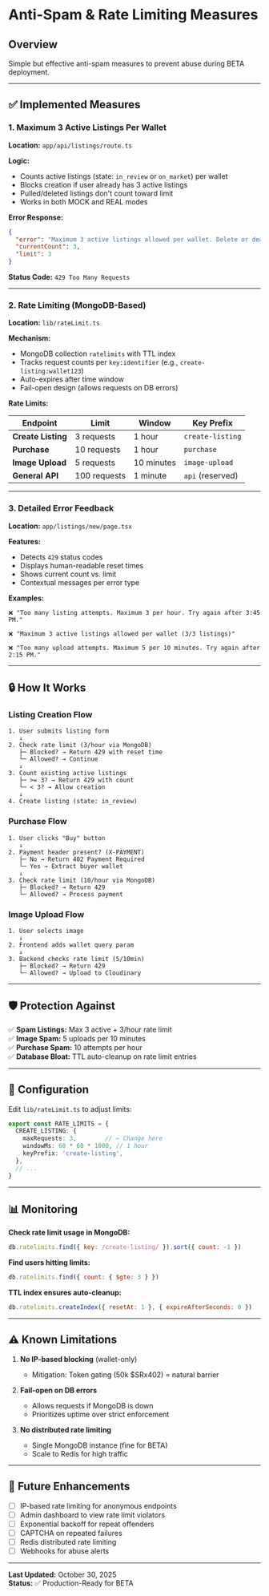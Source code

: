 # Anti-Spam & Rate Limiting Measures

## Overview

Simple but effective anti-spam measures to prevent abuse during BETA deployment.

---

## ✅ Implemented Measures

### 1. **Maximum 3 Active Listings Per Wallet**

**Location:** `app/api/listings/route.ts`

**Logic:**
- Counts active listings (state: `in_review` or `on_market`) per wallet
- Blocks creation if user already has 3 active listings
- Pulled/deleted listings don't count toward limit
- Works in both MOCK and REAL modes

**Error Response:**
```json
{
  "error": "Maximum 3 active listings allowed per wallet. Delete or deactivate existing listings to create new ones.",
  "currentCount": 3,
  "limit": 3
}
```

**Status Code:** `429 Too Many Requests`

---

### 2. **Rate Limiting (MongoDB-Based)**

**Location:** `lib/rateLimit.ts`

**Mechanism:**
- MongoDB collection `ratelimits` with TTL index
- Tracks request counts per `key:identifier` (e.g., `create-listing:wallet123`)
- Auto-expires after time window
- Fail-open design (allows requests on DB errors)

**Rate Limits:**

| Endpoint | Limit | Window | Key Prefix |
|----------|-------|--------|------------|
| **Create Listing** | 3 requests | 1 hour | `create-listing` |
| **Purchase** | 10 requests | 1 hour | `purchase` |
| **Image Upload** | 5 requests | 10 minutes | `image-upload` |
| **General API** | 100 requests | 1 minute | `api` (reserved) |

---

### 3. **Detailed Error Feedback**

**Location:** `app/listings/new/page.tsx`

**Features:**
- Detects `429` status codes
- Displays human-readable reset times
- Shows current count vs. limit
- Contextual messages per error type

**Examples:**

```
❌ "Too many listing attempts. Maximum 3 per hour. Try again after 3:45 PM."

❌ "Maximum 3 active listings allowed per wallet (3/3 listings)"

❌ "Too many upload attempts. Maximum 5 per 10 minutes. Try again after 2:15 PM."
```

---

## 🔒 How It Works

### Listing Creation Flow

```
1. User submits listing form
   ↓
2. Check rate limit (3/hour via MongoDB)
   ├─ Blocked? → Return 429 with reset time
   └─ Allowed? → Continue
   ↓
3. Count existing active listings
   ├─ >= 3? → Return 429 with count
   └─ < 3? → Allow creation
   ↓
4. Create listing (state: in_review)
```

### Purchase Flow

```
1. User clicks "Buy" button
   ↓
2. Payment header present? (X-PAYMENT)
   ├─ No → Return 402 Payment Required
   └─ Yes → Extract buyer wallet
   ↓
3. Check rate limit (10/hour via MongoDB)
   ├─ Blocked? → Return 429
   └─ Allowed? → Process payment
```

### Image Upload Flow

```
1. User selects image
   ↓
2. Frontend adds wallet query param
   ↓
3. Backend checks rate limit (5/10min)
   ├─ Blocked? → Return 429
   └─ Allowed? → Upload to Cloudinary
```

---

## 🛡️ Protection Against

✅ **Spam Listings:** Max 3 active + 3/hour rate limit  
✅ **Image Spam:** 5 uploads per 10 minutes  
✅ **Purchase Spam:** 10 attempts per hour  
✅ **Database Bloat:** TTL auto-cleanup on rate limit entries  

---

## 🔧 Configuration

Edit `lib/rateLimit.ts` to adjust limits:

```typescript
export const RATE_LIMITS = {
  CREATE_LISTING: {
    maxRequests: 3,        // ← Change here
    windowMs: 60 * 60 * 1000, // 1 hour
    keyPrefix: 'create-listing',
  },
  // ...
}
```

---

## 📊 Monitoring

**Check rate limit usage in MongoDB:**
```javascript
db.ratelimits.find({ key: /create-listing/ }).sort({ count: -1 })
```

**Find users hitting limits:**
```javascript
db.ratelimits.find({ count: { $gte: 3 } })
```

**TTL index ensures auto-cleanup:**
```javascript
db.ratelimits.createIndex({ resetAt: 1 }, { expireAfterSeconds: 0 })
```

---

## ⚠️ Known Limitations

1. **No IP-based blocking** (wallet-only)
   - Mitigation: Token gating (50k $SRx402) = natural barrier

2. **Fail-open on DB errors**
   - Allows requests if MongoDB is down
   - Prioritizes uptime over strict enforcement

3. **No distributed rate limiting**
   - Single MongoDB instance (fine for BETA)
   - Scale to Redis for high traffic

---

## 🚀 Future Enhancements

- [ ] IP-based rate limiting for anonymous endpoints
- [ ] Admin dashboard to view rate limit violators
- [ ] Exponential backoff for repeat offenders
- [ ] CAPTCHA on repeated failures
- [ ] Redis distributed rate limiting
- [ ] Webhooks for abuse alerts

---

**Last Updated:** October 30, 2025  
**Status:** ✅ Production-Ready for BETA

